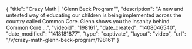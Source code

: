 {
    "title": "Crazy Math | \"Glenn Beck Program\"",
    "description": "A new and untested way of educating our children is being implemented across the country called Common Core. Glenn shows you the insanity behind Common Core ...",
    "videoid": "198161",
    "date_created": "1408046540",
    "date_modified": "1418181877",
    "type": "captivate",
    "layout": "video",
    "url": "\/v\/crazy-math-glenn-beck-program\/198161"
}